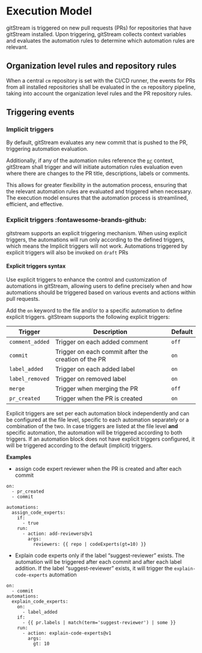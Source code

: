 # Execution Model

gitStream is triggered on new pull requests (PRs) for repositories that have gitStream installed. Upon triggering, gitStream collects context variables and evaluates the automation rules to determine which automation rules are relevant. 

## Organization level rules and repository rules

When a central `cm` repository is set with the CI/CD runner, the events for PRs from all installed repositories shall be evaluated in the `cm` repository pipeline, taking into account the organization level rules and the PR repository rules.

## Triggering events

### Implicit triggers

By default, gitStream evaluates any new commit that is pushed to the PR, triggering automation evaluation. 

Additionally, if any of the automation rules reference the [`pr`](context-variables.md) context, gitStream shall trigger and will initiate automation rules evaluation even where there are changes to the PR title, descriptions, labels or comments.

This allows for greater flexibility in the automation process, ensuring that the relevant automation rules are evaluated and triggered when necessary. The execution model ensures that the automation process is streamlined, efficient, and effective.

### Explicit triggers :fontawesome-brands-github:
gitstream supports an explicit triggering mechanism. When using explicit triggers, the automations will run only according to the defined triggers, which means the Implicit triggers will not work. Automations triggered by explicit triggers will also be invoked on `draft` PRs

#### Explicit triggers syntax
Use explicit triggers to enhance the control and customization of automations in gitStream, allowing users to define precisely when and how automations should be triggered based on various events and actions within pull requests.

Add the `on` keyword to the file and/or to a specific automation to define explicit triggers.
gitStream supports the following explicit triggers:

| Trigger  | Description            | Default |
|---------|------------------------ | --------------|
|`comment_added` | Trigger on each added comment | `off` |
|`commit` | Trigger on each commit after the creation of the PR | `on` |
|`label_added` | Trigger on each added label | `on` |
|`label_removed` | Trigger on removed label | `on` |
|`merge` | Trigger when merging the PR | `off` |
|`pr_created` | Trigger when the PR is created | `on` |

Explicit triggers are set per each automation block independently and can be configured at the file level, specific to each automation separately or a combination of the two. In case triggers are listed at the file level **and** specific automation, the automation will be triggered according to both triggers.
If an automation block does not have explicit triggers configured, it will be triggered according to the default (implicit) triggers.

**Examples**

- assign code expert reviewer when the PR is created and after each commit  
``` yaml+jinja
on:
  - pr_created
  - commit

automations:
  assign_code_experts:
    if:
      - true
    run:
      - action: add-reviewers@v1
        args:
          reviewers: {{ repo | codeExperts(gt=10) }}
```

-  Explain code experts only if the label “suggest-reviewer” exists. 
  The automation will be triggered after each commit and after each label addition. If the label “suggest-reviewer” exists, it will trigger the `explain-code-experts` automation
``` yaml+jinja
on:
  - commit
automations:
  explain_code_experts:
    on:
      - label_added
    if:
      - {{ pr.labels | match(term='suggest-reviewer') | some }}
    run:
      - action: explain-code-experts@v1
        args:
          gt: 10
```
